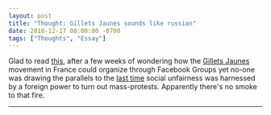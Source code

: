 ```yaml
---
layout: post
title: "Thought: Gillets Jaunes sounds like russian"
date: 2018-12-17 08:00:00 -0700
tags: ["Thoughts", "Essay"]
---
```


Glad to read [this](https://www.theguardian.com/world/2018/dec/17/gilets-jaunes-grassroots-heroes-or-kremlin-tools), after a few weeks of wondering how the [Gillets Jaunes](https://en.wikipedia.org/wiki/Yellow_vests_movement) movement in France could organize through Facebook Groups yet no-one was drawing the parallels to the [last time](https://www.texastribune.org/2017/11/01/russian-facebook-page-organized-protest-texas-different-russian-page-l/) social unfairness was harnessed by a foreign power to turn out mass-protests. Apparently there's no smoke to that fire.

---
